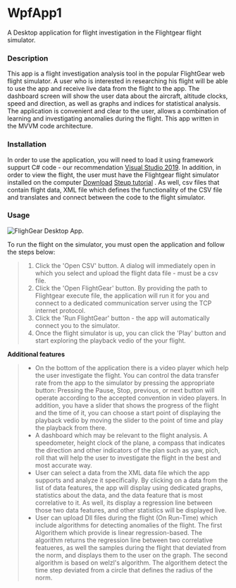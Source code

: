 # WpfApp1
A Desktop application for flight investigation in the Flightgear flight simulator.

### Description
This app is a flight investigation analysis tool in the popular FlightGear web flight simulator.
A user who is interested in researching his flight will be able to use the app and receive live data from the flight to the app.
The dashboard screen will show the user data about the aircraft, altitude clocks, speed and direction, as well as graphs and indices for statistical analysis. The application is convenient and clear to the user, allows a combination of learning and investigating anomalies during the flight.
This app written in the MVVM code architecture.

### Installation
In order to use the application, you will need to load it using framework suppurt C# code - our recommendation [Visual Studio 2019](https://visualstudio.microsoft.com/vs/).
In addition, in order to view the flight, the user must have the Flightgear flight simulator installed on the computer [Download](https://www.flightgear.org/download/) [Steup tutorial](https://wiki.flightgear.org/New_to_FlightGear) . As well, csv files that contain flight data, XML file which defines the functionality of the CSV file and translates and connect between the code to the flight simulator.

### Usage
![FlighGear Desktop App.](C:\Users\lared\Desktop\readme.jpg "FlighGear Desktop App")

To run the flight on the simulator, you must open the application and follow the steps below:
> 1. Click the 'Open CSV' button. A dialog will immediately open in which you select and upload the flight data file - must be a csv file.
> 2. Click the 'Open FlightGear' button. By providing the path to Flightgear execute file, the application will run it for you and connect to a dedicated communication server using the TCP internet protocol.
> 3. Click the 'Run FlightGear' button - the app will automatically connect you to the simulator.
> 4. Once the flight simulator is up, you can click the 'Play' button and start exploring the playback vedio of the your flight.

**Additional features**
> * On the bottom of the application there is a video player which help the user investigate the flight. You can control the data transfer rate from the app to the simulator by pressing the appropriate button: Pressing the Pause, Stop, previous, or next button will operate according to the accepted convention in video players. In addition, you have a slider that shows the progress of the flight and the time of it, you can choose a start point of displaying the playback vedio by moving the slider to the point of time and play the playback from there.
> * A dashboard which may be relevant to the flight analysis. A speedometer, height clock of the plane, a compass that indicates the direction and other indicators of the plan such as yaw, pich, roll that will help the user to investigate the flight in the best and most accurate way.
> * User can select a data from the XML data file which the app supports and analyze it specifically.
By clicking on a data from the list of data features, the app will display using dedicated graphs, statistics about the data, and the data feature that is most correlative to it. As well, its display a regression line between those two data features, and other statistics will be displayed live.
> * User can upload Dll files during the flight (On Run-Time) which include algorithms for detecting anomalies of the flight.
The first Algorithem which provide is linear regression-based. The algorithm returns the regression line between two correlative featueres, as well the samples during the flight that deviated from the norm, and displays them to the user on the graph.
The second algorithm is based on welzl's algorithm. The algorithem detect the time step deviated from a circle that defines the radius of the norm.
